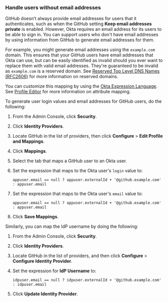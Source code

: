 ### Handle users without email addresses

GitHub doesn’t always provide email addresses for users that it authenticates, such as when the GitHub setting **Keep email addresses private** is enabled. However, Okta requires an email address for its users to be able to sign in. You can support users who don't have email addresses by using information from GitHub to generate email addresses for them.

For example, you might generate email addresses using the `example.com` domain. This ensures that your GitHub users have email addresses that Okta can use, but can be easily identified as invalid should you ever want to replace them with valid email addresses. They're guaranteed to be invalid as `example.com` is a reserved domain. See [Reserved Top Level DNS Names (RFC2606)](https://datatracker.ietf.org/doc/html/rfc2606) for more information on reserved domains.

You can customize this mapping by using the [Okta Expression Language](/docs/references/okta-expression-language/). See [Profile Editor](https://help.okta.com/okta_help.htm?id=ext_app_map) for more information on attribute mapping.

To generate user login values and email addresses for GitHub users, do the following:

1. From the Admin Console, click **Security**.

1. Click **Identity Providers**.

1. Locate GitHub in the list of providers, then click **Configure** > **Edit Profile and Mappings**.

1. Click **Mappings**.

1. Select the tab that maps a GitHub user to an Okta user.

1. Set the expression that maps to the Okta user's `login` value to:
   ```
   appuser.email == null ? appuser.externalId + '@github.example.com' : appuser.email
   ```

1. Set the expression that maps to the Okta user's `email` value to:
   ```
   appuser.email == null ? appuser.externalId + '@github.example.com' : appuser.email
   ```

1. Click **Save Mappings**.

Similarly, you can map the IdP username by doing the following:

1. From the Admin Console, click **Security**.

1. Click **Identity Providers**.

1. Locate GitHub in the list of providers, and then click **Configure** > **Configure Identity Provider**.

1. Set the expression for **IdP Username** to:
   ```
   idpuser.email == null ? idpuser.externalId + '@github.example.com' : idpuser.email
   ```

1. Click **Update Identity Provider**.
